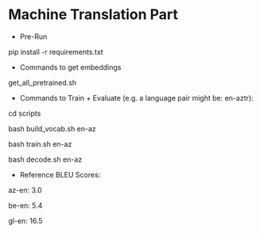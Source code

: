 # Machine Translation Part

* Pre-Run

pip install -r requirements.txt

* Commands to get embeddings

get_all_pretrained.sh

* Commands to Train + Evaluate (e.g. a language pair might be: en-aztr):

cd scripts

bash build_vocab.sh en-az

bash train.sh en-az

bash decode.sh en-az

* Reference BLEU Scores:

az-en: 3.0

be-en: 5.4

gl-en: 16.5
